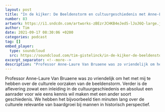 ```yaml
---
layout: post
title: "In de kijker: De Beeldenstorm en cultuurgeschiedenis met Anne-Laure Van Bruaene"
number: 83
artwork: https://i1.sndcdn.com/artworks-zBEzrJCHKB4eJedS-lJoJ6Q-large.jpg
author: Tim
date: 2021-09-17 08:30:06 +0200
categories: podcast
tag: []
embed_player:
  type: soundcloud
  src: https://soundcloud.com/tim-gistelinck/in-de-kijker-de-beeldenstorm-en-cultuurgeschiedenis-met-anne-laure-van-bruaene
excerpt_separator: <!--more-->
description: "Professor Anne-Laure Van Bruaene was zo vriendelijk om het met mij te hebben over de culturele oorzaken van de beeldenstorm."
---
```

Professor Anne-Laure Van Bruaene was zo vriendelijk om het met mij te hebben over de culturele oorzaken van de beeldenstorm. Verder is de aflevering zowat een inleiding in de cultuurgeschiedenis en absoluut een aanrader voor wie eens kennis wil maken met een ander soort geschiedenis. We hebben het bijvoorbeeld tien minuten lang over de culturele relevantie van baardgroei bij mannen in historisch perspectief.